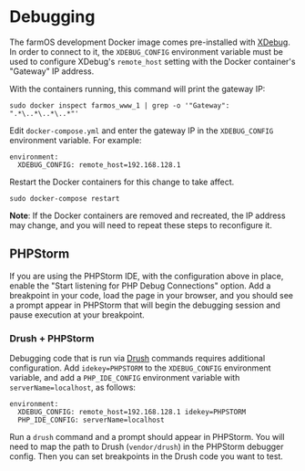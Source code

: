 # Debugging

The farmOS development Docker image comes pre-installed with
[XDebug](https://xdebug.org). In order to connect to it, the `XDEBUG_CONFIG`
environment variable must be used to configure XDebug's `remote_host` setting
with the Docker container's "Gateway" IP address.

With the containers running, this command will print the gateway IP:

    sudo docker inspect farmos_www_1 | grep -o '"Gateway": ".*\..*\..*\..*"'

Edit `docker-compose.yml` and enter the gateway IP in the `XDEBUG_CONFIG`
environment variable. For example:

    environment:
      XDEBUG_CONFIG: remote_host=192.168.128.1

Restart the Docker containers for this change to take affect.

    sudo docker-compose restart

**Note**: If the Docker containers are removed and recreated, the IP address
may change, and you will need to repeat these steps to reconfigure it.

## PHPStorm

If you are using the PHPStorm IDE, with the configuration above in place,
enable the "Start listening for PHP Debug Connections" option. Add a
breakpoint in your code, load the page in your browser, and you should see
a prompt appear in PHPStorm that will begin the debugging session and pause
execution at your breakpoint.

### Drush + PHPStorm

Debugging code that is run via [Drush](/development/drush) commands requires
additional configuration. Add `idekey=PHPSTORM` to the `XDEBUG_CONFIG`
environment variable, and add a `PHP_IDE_CONFIG` environment variable with
`serverName=localhost`, as follows:

    environment:
      XDEBUG_CONFIG: remote_host=192.168.128.1 idekey=PHPSTORM
      PHP_IDE_CONFIG: serverName=localhost

Run a `drush` command and a prompt should appear in PHPStorm. You will need to
map the path to Drush (`vendor/drush`) in the PHPStorm debugger config. Then
you can set breakpoints in the Drush code you want to test.
